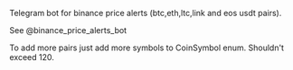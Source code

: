 Telegram bot for binance price alerts (btc,eth,ltc,link and eos usdt pairs).

See @binance_price_alerts_bot

To add more pairs just add more symbols to CoinSymbol enum. Shouldn't exceed 120.